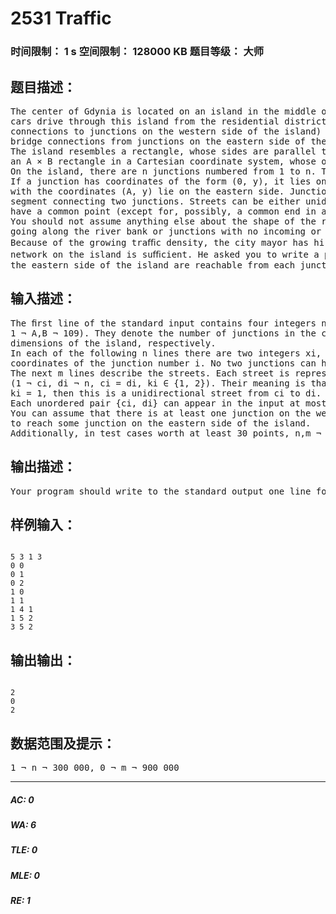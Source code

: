 # 2531 Traffic   
### 时间限制： 1 s     空间限制： 128000 KB     题目等级： 大师  
## 题目描述：  

<pre>
The center of Gdynia is located on an island in the middle of the Kacza river. Every morning thousands of  
cars drive through this island from the residential districts on the western bank of the river (using bridge  
connections to junctions on the western side of the island) to the industrial areas on the eastern bank (using  
bridge connections from junctions on the eastern side of the island).  
The island resembles a rectangle, whose sides are parallel to the cardinal directions. Hence, we view it as  
an A × B rectangle in a Cartesian coordinate system, whose opposite corners are in points (0, 0) and (A,B).  
On the island, there are n junctions numbered from 1 to n. The junction number i has coordinates (xi, yi).  
If a junction has coordinates of the form (0, y), it lies on the western side of the island. Similarly, junctions  
with the coordinates (A, y) lie on the eastern side. Junctions are connected by streets. Each street is a line  
segment connecting two junctions. Streets can be either unidirectional or bidirectional. No two streets may  
have a common point (except for, possibly, a common end in a junction). There are are no bridges or tunnels.  
You should not assume anything else about the shape of the road network. In particular, there can be streets  
going along the river bank or junctions with no incoming or outgoing streets.  
Because of the growing traﬃc density, the city mayor has hired you to check whether the current road  
network on the island is suﬃcient. He asked you to write a program which determines how many junctions on  
the eastern side of the island are reachable from each junction on the western side.
</pre>
  
  
## 输入描述：  

<pre>
The ﬁrst line of the standard input contains four integers n, m, A and B (1 ¬ n ¬ 300 000, 0 ¬ m ¬ 900 000,  
1 ¬ A,B ¬ 109). They denote the number of junctions in the center of Gdynia, the number of streets and  
dimensions of the island, respectively.  
In each of the following n lines there are two integers xi, yi (0 ¬ xi ¬ A, 0 ¬ yi ¬ B) describing the  
coordinates of the junction number i. No two junctions can have the same coordinates.  
The next m lines describe the streets. Each street is represented in a single line by three integers ci, di, ki  
(1 ¬ ci, di ¬ n, ci = di, ki ∈ {1, 2}). Their meaning is that junctions ci and di are connected with a street. If  
ki = 1, then this is a unidirectional street from ci to di. Otherwise, the street can be driven in both directions.  
Each unordered pair {ci, di} can appear in the input at most once.  
You can assume that there is at least one junction on the western side of the island from which it is possible  
to reach some junction on the eastern side of the island.  
Additionally, in test cases worth at least 30 points, n,m ¬ 6 000.
</pre>
  
  
## 输出描述：  

<pre>
Your program should write to the standard output one line for each junction on the western side of the island.This line should contain the number of junctions on the eastern side that are reachable from that junction.The output should be ordered according to decreasing y-coordinates of the junctions.
</pre>
  
  
## 样例输入：  

<pre><code>
5 3 1 3  
0 0  
0 1  
0 2  
1 0  
1 1  
1 4 1  
1 5 2  
3 5 2
</code></pre>
  
  
## 输出输出：  

<pre><code>
2  
0  
2
</code></pre>
  
  
## 数据范围及提示：  

<pre>
1 ¬ n ¬ 300 000, 0 ¬ m ¬ 900 000
</pre>
  
  
***  

##### AC: 0  
##### WA: 6  
##### TLE: 0  
##### MLE: 0  
##### RE: 1  
